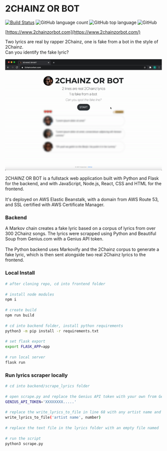 # 2CHAINZ OR BOT
[![Build Status](https://travis-ci.com/rinaykumar/2chainz-or-bot.svg?branch=main)](https://travis-ci.com/rinaykumar/2chainz-or-bot)
![GitHub language count](https://img.shields.io/github/languages/count/rinaykumar/2chainz-or-bot)
![GitHub top language](https://img.shields.io/github/languages/top/rinaykumar/2chainz-or-bot)
![GitHub](https://img.shields.io/github/license/rinaykumar/2chainz-or-bot)

[https://www.2chainzorbot.com](https://www.2chainzorbot.com/) 

Two lyrics are real by rapper 2Chainz, one is fake from a bot in the style of 2Chainz.
<br/>
Can you identify the fake lyric?

![ui video demo](frontend/src/assets/img/ui-demo.gif)


2CHAINZ OR BOT is a fullstack web application built with Python and Flask for the backend, and with JavaScript, Node.js, React, CSS and HTML for the frontend. 
<br/>
<br/>
It's deployed on AWS Elastic Beanstalk, with a domain from AWS Route 53, and SSL certified with AWS Certificate Manager.

### Backend

A Markov chain creates a fake lyric based on a corpus of lyrics from over 300 2Chainz songs. 
The lyrics were scrapped using Python and Beautiful Soup from Genius.com with a Genius API token. 
<br/>
<br/>
The Python backend uses Markovify and the 2Chainz corpus to generate a fake lyric, which is then sent alongside two real 2Chainz lyrics to the frontend.

### Local Install
```bash
# after cloning repo, cd into frontend folder

# install node modules
npm i

# create build
npm run build

# cd into backend folder, install python requirements
python3 -m pip install -r requirements.txt

# set flask export
export FLASK_APP=app

# run local server
flask run
```

### Run lyrics scraper locally
```bash
# cd into backend/scrape_lyrics folder

# open scrape.py and replace the Genius API token with your own from Genius.com
GENIUS_API_TOKEN='XXXXXXXX.....'

# replace the write_lyrics_to_file in line 68 with any artist name and number of songs
write_lyrics_to_file('artist name', number)

# replace the text file in the lyrics folder with an empty file named 'artistname'.txt

# run the script
python3 scrape.py
```
